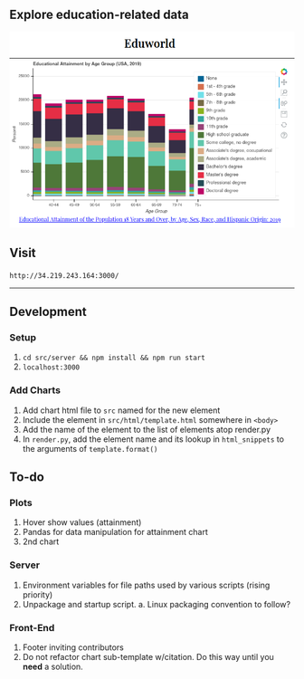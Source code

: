 ## Explore education-related data
![front page](../images/frontpage.png)
## Visit
`http://34.219.243.164:3000/`

---

## Development
### Setup
1. `cd src/server && npm install && npm run start`
2. `localhost:3000`

### Add Charts
1. Add chart html file to `src` named for the new element
2. Include the element in `src/html/template.html` somewhere in `<body>`
3. Add the name of the element to the list of elements atop render.py
3. In `render.py`, add the element name and its lookup in `html_snippets` to the arguments of `template.format()`

## To-do
### Plots
1. Hover show values (attainment)
2. Pandas for data manipulation for attainment chart
3. 2nd chart
### Server
1. Environment variables for file paths used by various scripts (rising priority)
2. Unpackage and startup script.
    a. Linux packaging convention to follow?
### Front-End
1. Footer inviting contributors
2. Do not refactor chart sub-template w/citation. Do this way until you __need__ a solution.